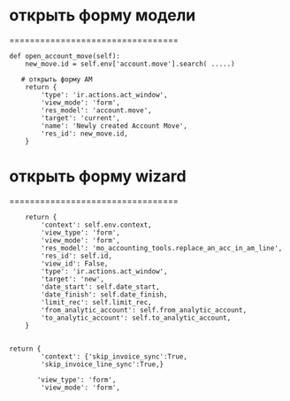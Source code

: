 # открыть форму модели
=================================

    def open_account_move(self):
        new_move.id = self.env['account.move'].search( .....)

       # открыть форму АМ
        return {
            'type': 'ir.actions.act_window',
            'view_mode': 'form',
            'res_model': 'account.move',
            'target': 'current',
            'name': 'Newly created Account Move',
            'res_id': new_move.id,
        }

# открыть форму wizard
=================================

        return {
            'context': self.env.context,
            'view_type': 'form',
            'view_mode': 'form',
            'res_model': 'mo_accounting_tools.replace_an_acc_in_am_line',
            'res_id': self.id,
            'view_id': False,
            'type': 'ir.actions.act_window',
            'target': 'new',
            'date_start': self.date_start,
            'date_finish': self.date_finish,
            'limit_rec': self.limit_rec,
            'from_analytic_account': self.from_analytic_account,
            'to_analytic_account': self.to_analytic_account,
        }


    return {
            'context': {'skip_invoice_sync':True,
            'skip_invoice_line_sync':True,}

           'view_type': 'form',
            'view_mode': 'form',
 